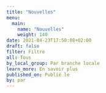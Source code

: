 ```yaml
---
title: "Nouvelles"
menu:
  main:
    name: "Nouvelles"
    weight: 140
date: 2021-04-23T17:50:08+02:00
draft: false
filter: Filtre
all: Tous
by_local_group: Par branche locale
learn_more: En savoir plus
published_on: Publié le
by: par
---
```


